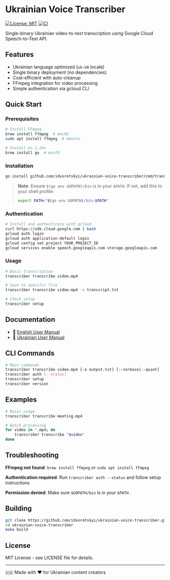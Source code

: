 # Ukrainian Voice Transcriber

[![License: MIT](https://img.shields.io/badge/License-MIT-yellow.svg)](https://opensource.org/licenses/MIT)
[![CI](https://github.com/idvoretskyi/ukrainian-voice-transcriber/actions/workflows/ci.yml/badge.svg)](https://github.com/idvoretskyi/ukrainian-voice-transcriber/actions)

Single-binary Ukrainian video-to-text transcription using Google Cloud Speech-to-Text API.

## Features

- Ukrainian language optimized (`uk-UA` locale)
- Single binary deployment (no dependencies)
- Cost-efficient with auto-cleanup
- FFmpeg integration for video processing
- Simple authentication via gcloud CLI

## Quick Start

### Prerequisites

```bash
# Install FFmpeg
brew install ffmpeg  # macOS
sudo apt install ffmpeg  # Ubuntu

# Install Go 1.24+
brew install go  # macOS
```

### Installation

```bash
go install github.com/idvoretskyi/ukrainian-voice-transcriber/cmd/transcriber@latest
```

> **Note**: Ensure `$(go env GOPATH)/bin` is in your `$PATH`. If not, add this to your shell profile:
> ```bash
> export PATH="$(go env GOPATH)/bin:$PATH"
> ```

### Authentication

```bash
# Install and authenticate with gcloud
curl https://sdk.cloud.google.com | bash
gcloud auth login
gcloud auth application-default login
gcloud config set project YOUR_PROJECT_ID
gcloud services enable speech.googleapis.com storage.googleapis.com
```

### Usage

```bash
# Basic transcription
transcriber transcribe video.mp4

# Save to specific file
transcriber transcribe video.mp4 -o transcript.txt

# Check setup
transcriber setup
```

## Documentation

- 📖 [English User Manual](docs/USER_MANUAL_EN.md)
- 📖 [Ukrainian User Manual](docs/USER_MANUAL_UK.md)

## CLI Commands

```bash
# Main commands
transcriber transcribe video.mp4 [-o output.txt] [--verbose|--quiet]
transcriber auth [--status]
transcriber setup
transcriber version
```

## Examples

```bash
# Basic usage
transcriber transcribe meeting.mp4

# Batch processing
for video in *.mp4; do
    transcriber transcribe "$video"
done
```

## Troubleshooting

**FFmpeg not found**: `brew install ffmpeg` or `sudo apt install ffmpeg`

**Authentication required**: Run `transcriber auth --status` and follow setup instructions

**Permission denied**: Make sure `$GOPATH/bin` is in your `$PATH`
.

## Building

```bash
git clone https://github.com/idvoretskyi/ukrainian-voice-transcriber.git
cd ukrainian-voice-transcriber
make build
```

## License

MIT License - see LICENSE file for details.

---

🇺🇦 Made with ❤️ for Ukrainian content creators
